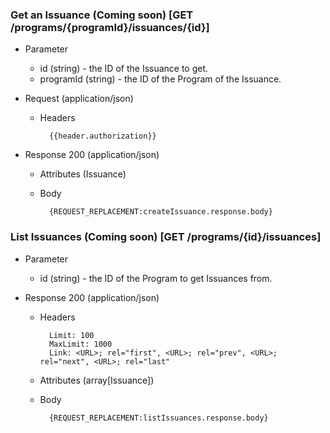 ### Get an Issuance (Coming soon) [GET /programs/{programId}/issuances/{id}]

+ Parameter
    + id (string) - the ID of the Issuance to get.
    + programId (string) - the ID of the Program of the Issuance.

+ Request (application/json)
    + Headers
    
            {{header.authorization}}

+ Response 200 (application/json)
    + Attributes (Issuance)

    + Body

            {REQUEST_REPLACEMENT:createIssuance.response.body}

### List Issuances (Coming soon) [GET /programs/{id}/issuances]

+ Parameter
    + id (string) - the ID of the Program to get Issuances from.
    
+ Response 200 (application/json)
    + Headers
        
            Limit: 100
            MaxLimit: 1000
            Link: <URL>; rel="first", <URL>; rel="prev", <URL>; rel="next", <URL>; rel="last"
            
    + Attributes (array[Issuance])

    + Body
    
            {REQUEST_REPLACEMENT:listIssuances.response.body}
